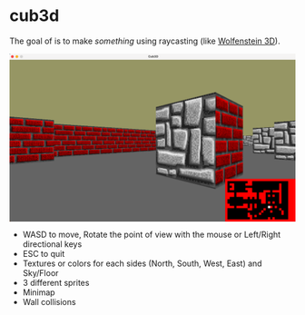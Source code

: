 # cub3d

The goal of is to make *something* using raycasting (like [Wolfenstein 3D](https://fr.wikipedia.org/wiki/Wolfenstein_3D)).

<img align="center" src="screen.png" alt="Screenshot of the game" />

* WASD to move, Rotate the point of view with the mouse or Left/Right directional keys
* ESC to quit
* Textures or colors for each sides (North, South, West, East) and Sky/Floor
* 3 different sprites
* Minimap
* Wall collisions

